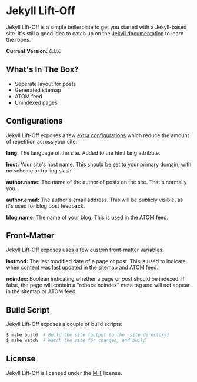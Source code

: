 
Jekyll Lift-Off
===============

Jekyll Lift-Off is a simple boilerplate to get you started with a Jekyll-based site. It's still a good idea to catch up on the [Jekyll documentation][jekyll] to learn the ropes.

**Current Version:** *0.0.0*


What's In The Box?
------------------

- Seperate layout for posts
- Generated sitemap
- ATOM feed
- Unindexed pages


Configurations
--------------

Jekyll Lift-Off exposes a few [extra configurations](_config.yml) which reduce the amount of repetition across your site:

**lang:** The language of the site. Added to the html lang attribute.

**host:** Your site's host name. This should be set to your primary domain, with no scheme or trailing slash.

**author.name:** The name of the author of posts on the site. That's normally you.

**author.email:** The author's email address. This will be publicly visible, as it's used for blog post feedback.

**blog.name:** The name of your blog. This is used in the ATOM feed.


Front-Matter
------------

Jekyll Lift-Off exposes uses a few custom front-matter variables:

**lastmod:** The last modified date of a page or post. This is used to indicate when content was last updated in the sitemap and ATOM feed.

**noindex:** Boolean indicating whether a page or post should be indexed. If false, the page will contain a "robots: noindex" meta tag and will not appear in the sitemap or ATOM feed.


Build Script
------------

Jekyll Lift-Off exposes a couple of build scripts:

```sh
$ make build  # Build the site (output to the _site directory)
$ make watch  # Watch the site for changes, and build
```


License
-------

Jekyll Lift-Off is licensed under the [MIT][mit] license.



[jekyll]: http://jekyllrb.com/
[mit]: http://opensource.org/licenses/mit-license.php
